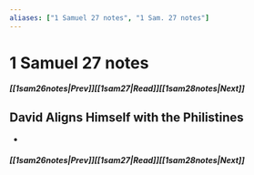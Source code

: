 ```yaml
---
aliases: ["1 Samuel 27 notes", "1 Sam. 27 notes"]
---
```

# 1 Samuel 27 notes
##### <span class=arrow-left></span>[[1sam26notes|Prev]]<span class=navigation-separator></span>[[1sam27|Read]]<span class=navigation-separator></span>[[1sam28notes|Next]]<span class=arrow-right></span>
## David Aligns Himself with the Philistines
- 
##### <span class=arrow-left></span>[[1sam26notes|Prev]]<span class=navigation-separator></span>[[1sam27|Read]]<span class=navigation-separator></span>[[1sam28notes|Next]]<span class=arrow-right></span>